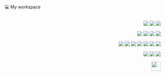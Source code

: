 
  💻 My workspace<br/><br/>
  <p align = "right">
  <img src="https://img.shields.io/badge/Flask-000000?style=for-the-badge&logo=flask&logoColor=white">
  <img src="https://img.shields.io/badge/Qt-41CD52?style=for-the-badge&logo=qt&logoColor=white">
  <img src="https://img.shields.io/badge/Flutter-02569B?style=for-the-badge&logo=flutter&logoColor=white">
  </p>
  <p align = "right">
  <img src ="https://img.shields.io/badge/PyTorch-EE4C2C?style=for-the-badge&logo=pytorch&logoColor=white">
  <img src ="https://img.shields.io/badge/TensorFlow-FF6F00?style=for-the-badge&logo=tensorflow&logoColor=white">
  <img src ="https://img.shields.io/badge/scikit--learn-%23F7931E.svg?style=for-the-badge&logo=scikit-learn&logoColor=white">
  <img src ="https://img.shields.io/badge/SciPy-%230C55A5.svg?style=for-the-badge&logo=scipy&logoColor=%white">
  </p>
  <p align = "right">
  <img src="https://img.shields.io/badge/Python-FFD43B?style=for-the-badge&logo=python&logoColor=blue">
  <img src="https://img.shields.io/badge/CSS3-1572B6?style=for-the-badge&logo=css3&logoColor=white">
  <img src="https://img.shields.io/badge/JavaScript-323330?style=for-the-badge&logo=javascript&logoColor=F7DF1E">
  <img src ="https://img.shields.io/badge/HTML5-E34F26?style=for-the-badge&logo=html5&logoColor=white">
  <img src ="https://img.shields.io/badge/C%23-239120?style=for-the-badge&logo=c-sharp&logoColor=white">
  <img src ="https://img.shields.io/badge/C%2B%2B-00599C?style=for-the-badge&logo=c%2B%2B&logoColor=white">
  <img src ="https://img.shields.io/badge/Dart-0175C2?style=for-the-badge&logo=dart&logoColor=white"> 
  </p>
  <p align = "right">
  <img src ="https://img.shields.io/badge/MySQL-005C84?style=for-the-badge&logo=mysql&logoColor=white">
  <img src ="https://img.shields.io/badge/MongoDB-4EA94B?style=for-the-badge&logo=mongodb&logoColor=white">
  <img src ="https://img.shields.io/badge/PostgreSQL-316192?style=for-the-badge&logo=postgresql&logoColor=white">
  </p>
  <p align = "right">
  <img width = "30px" src ="https://user-images.githubusercontent.com/25181517/189715289-df3ee512-6eca-463f-a0f4-c10d94a06b2f.png">
  </p>
  
